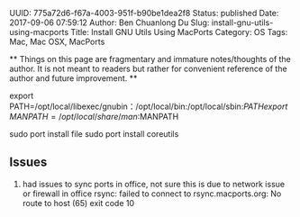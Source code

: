 UUID: 775a72d6-f67a-4003-951f-b90be1dea2f8
Status: published
Date: 2017-09-06 07:59:12
Author: Ben Chuanlong Du
Slug: install-gnu-utils-using-macports
Title: Install GNU Utils Using MacPorts
Category: OS
Tags: Mac, Mac OSX, MacPorts

**
Things on this page are
fragmentary and immature notes/thoughts of the author.
It is not meant to readers
but rather for convenient reference of the author and future improvement.
**



export PATH=/opt/local/libexec/gnubin：/opt/local/bin:/opt/local/sbin:$PATH
export MANPATH=/opt/local/share/man:$MANPATH

sudo port install file
sudo port install coreutils


## Issues

1. had issues to sync ports in office, not sure this is due to network issue or firewall in office
rsync: failed to connect to rsync.macports.org: No route to host (65)
exit code 10

